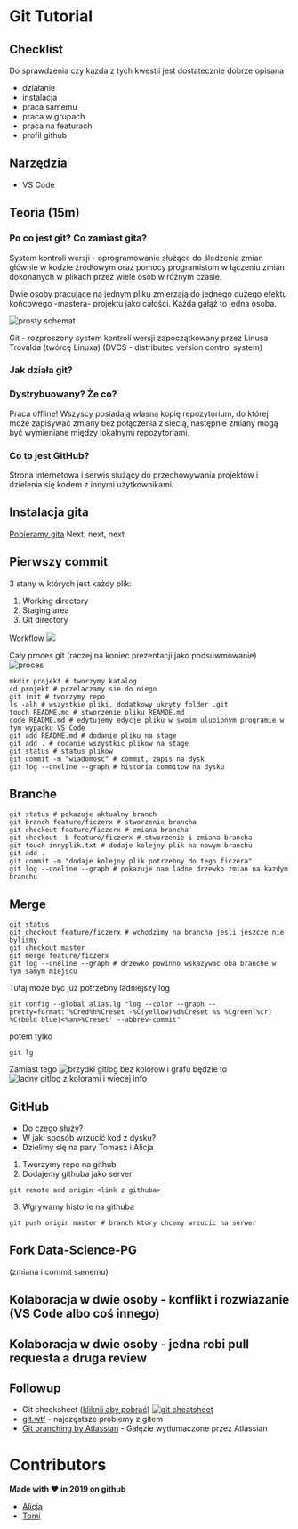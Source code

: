 # Git Tutorial

## Checklist

Do sprawdzenia czy kazda z tych kwestii jest dostatecznie dobrze opisana

-   działanie
-   instalacja
-   praca samemu
-   praca w grupach
-   praca na featurach
-   profil github

## Narzędzia

-   VS Code

## Teoria (15m)

### Po co jest git? Co zamiast gita?

System kontroli wersji - oprogramowanie służące do śledzenia zmian głównie w kodzie źródłowym oraz pomocy programistom w łączeniu zmian dokonanych w plikach przez wiele osób w różnym czasie.

Dwie osoby pracujące na jednym pliku zmierzają do jednego dużego efektu końcowego -mastera- projektu jako całości. Każda gałąź to jedna osoba.

![prosty schemat](https://cdn-images-1.medium.com/max/1104/1*PiduCtSA7kMwdPiMZo1nHw.jpeg)

Git - rozproszony system kontroli wersji zapoczątkowany przez Linusa Trovalda (twórcę Linuxa)
(DVCS - distributed version control system)

### Jak działa git?

### Dystrybuowany? Że co?

Praca offline!
Wszyscy posiadają własną kopię repozytorium, do której może zapisywać zmiany bez połączenia z siecią, następnie zmiany mogą być wymieniane między lokalnymi repozytoriami.

### Co to jest GitHub?

Strona internetowa i serwis służący do przechowywania projektów i dzielenia się kodem z innymi użytkownikami.

## Instalacja gita

[Pobieramy gita](http://git-scm.com)
Next, next, next

## Pierwszy commit

3 stany w których jest każdy plik:

1. Working directory
2. Staging area
3. Git directory

Workflow ![](https://toolsqa.com/wp-content/gallery/git/Git-Push.png)

Cały proces git (raczej na koniec prezentacji jako podsuwmowanie)
![proces](https://qph.fs.quoracdn.net/main-qimg-abc66334a6d43a41b14e2e38898c4e8b)

```shell
mkdir projekt # tworzymy katalog
cd projekt # przelaczamy sie do niego
git init # tworzymy repo
ls -alh # wszystkie pliki, dodatkowy ukryty folder .git
touch README.md # stworzenie pliku REAMDE.md
code README.md # edytujemy edycje pliku w swoim ulubionym programie w tym wypadku VS Code
git add README.md # dodanie pliku na stage
git add . # dodanie wszystkic plikow na stage
git status # status plikow
git commit -m "wiadomosc" # commit, zapis na dysk
git log --oneline --graph # historia commitow na dysku
```

## Branche

```shell
git status # pokazuje aktualny branch
git branch feature/ficzerx # stworzenie brancha
git checkout feature/ficzerx # zmiana brancha
git checkout -b feature/ficzerx # stworzenie i zmiana brancha
git touch innyplik.txt # dodaje kolejny plik na nowym branchu
git add .
git commit -m "dodaje kolejny plik potrzebny do tego ficzera"
git log --oneline --graph # pokazuje nam ladne drzewko zmian na kazdym branchu
```

## Merge

```shell
git status
git checkout feature/ficzerx # wchodzimy na brancha jesli jeszcze nie bylismy
git checkout master
git merge feature/ficzerx
git log --oneline --graph # drzewko powinno wskazywac oba branche w tym samym miejscu
```

Tutaj moze byc juz potrzebny ladniejszy log

```shell
git config --global alias.lg "log --color --graph --pretty=format:'%Cred%h%Creset -%C(yellow)%d%Creset %s %Cgreen(%cr) %C(bold blue)<%an>%Creset' --abbrev-commit"
```

potem tylko

```
git lg
```

Zamiast tego
![brzydki gitlog bez kolorow i grafu](https://i.imgur.com/AwZKW.jpg)
będzie to
![ladny gitlog z kolorami i wiecej info](https://i.imgur.com/tSgaU.jpg)

## GitHub

-   Do czego służy?
-   W jaki sposób wrzucić kod z dysku?
-   Dzielimy się na pary Tomasz i Alicja

1. Tworzymy repo na github
2. Dodajemy githuba jako server

```shell
git remote add origin <link z githuba>
```

3. Wgrywamy historie na githuba

```shell
git push origin master # branch ktory chcemy wrzucic na serwer
```

## Fork Data-Science-PG

(zmiana i commit samemu)

## Kolaboracja w dwie osoby - konflikt i rozwiazanie (VS Code albo coś innego)

## Kolaboracja w dwie osoby - jedna robi pull requesta a druga review

## Followup

-   Git checksheet ([kliknij aby pobrać](https://www.atlassian.com/dam/jcr:8132028b-024f-4b6b-953e-e68fcce0c5fa/atlassian-git-cheatsheet.pdf))
    [![git cheatsheet](https://wac-cdn.atlassian.com/dam/jcr:e16145b5-176c-4e82-adaf-fb9c65a18164/gitcheat-1200x-top.png?cdnVersion=ld)](https://www.atlassian.com/dam/jcr:8132028b-024f-4b6b-953e-e68fcce0c5fa/atlassian-git-cheatsheet.pdf)
-   [git.wtf](https://git.wtf/) - najczęstsze problemy z gitem
-   [Git branching by Atlassian](https://www.atlassian.com/git/tutorials/using-branches) - Gałęzie wytłumaczone przez Atlassian

# Contributors

**Made with ♥ in 2019 on github**

-   [Alicja](https://github.com/AlicjaDobrzeniecka)
-   [Tomi](https://github.com/Toumash)
